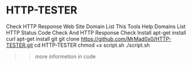 # HTTP-TESTER
Check HTTP Response Web Site Domain List
This Tools Help Domains List HTTP Status Code Check And HTTP Response Check
Install apt-get install curl
apt-get install git
git clone https://github.com/MrMad0x0/HTTP-TESTER.git
cd HTTP-TESTER
chmod +x script.sh
./script.sh
>>more informetion in code 
